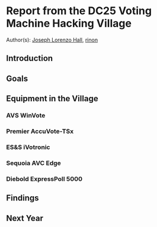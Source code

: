 # Report from the DC25 Voting Machine Hacking Village

Author(s): [Joseph Lorenzo Hall][1], [rinon][2]

## Introduction

## Goals

## Equipment in the Village

### AVS WinVote

### Premier AccuVote-TSx

### ES&S iVotronic

### Sequoia AVC Edge

### Diebold ExpressPoll 5000

## Findings

## Next Year

[1]: https://josephhall.org/
[2]: https://github.com/rinon

